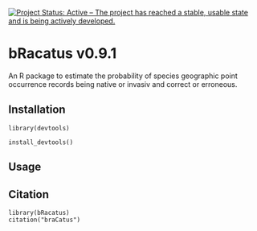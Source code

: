 
[![Project Status: Active – The project has reached a stable, usable state and is being actively developed.](https://www.repostatus.org/badges/latest/active.svg)](https://www.repostatus.org/#active)

# bRacatus v0.9.1

An R package to estimate the probability of species geographic point occurrence records being native or invasiv and correct or erroneous.

## Installation

```{r}
library(devtools)

install_devtools()
```

## Usage

## Citation

```{r}
library(bRacatus)
citation("braCatus")
```